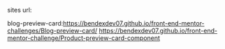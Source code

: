 sites url:


blog-preview-card:https://bendexdev07.github.io/front-end-mentor-challenges/Blog-preview-card/
https://bendexdev07.github.io/front-end-mentor-challenge/Product-preview-card-component
